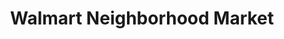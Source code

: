 ---
title: "Walmart Neighborhood Market"
url: /orlando/walmart-neighborhood-market-curry-ford-road/
shop: Supermarkt
---